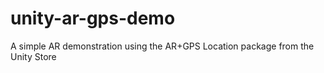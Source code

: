 # unity-ar-gps-demo
A simple AR demonstration using the AR+GPS Location package from the Unity Store
